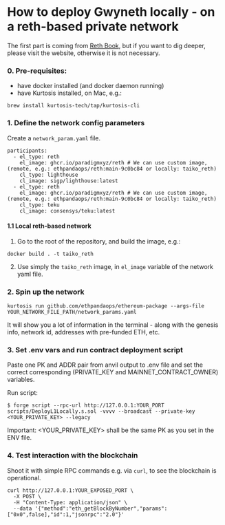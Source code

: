 # How to deploy Gwyneth locally - on a reth-based private network

The first part is coming from [Reth Book](https://reth.rs/run/private-testnet.html), but if you want to dig deeper, please visit the website, otherwise it is not necessary.

### 0. Pre-requisites:
- have docker installed (and docker daemon running)
- have Kurtosis installed, on Mac, e.g.:
```shell
brew install kurtosis-tech/tap/kurtosis-cli
```

### 1. Define the network config parameters

Create a `network_param.yaml` file.

```shell
participants:
  - el_type: reth
    el_image: ghcr.io/paradigmxyz/reth # We can use custom image, (remote, e.g.: ethpandaops/reth:main-9c0bc84 or locally: taiko_reth)
    cl_type: lighthouse
    cl_image: sigp/lighthouse:latest
  - el_type: reth
    el_image: ghcr.io/paradigmxyz/reth # We can use custom image, (remote, e.g.: ethpandaops/reth:main-9c0bc84 or locally: taiko_reth)
    cl_type: teku
    cl_image: consensys/teku:latest
```

#### 1.1 Local reth-based network

1. Go to the root of the repository, and build the image, e.g.:
```shell
docker build . -t taiko_reth
```

2. Use simply the `taiko_reth` image, in `el_image` variable of the network yaml file.

### 2. Spin up the network

```shell
kurtosis run github.com/ethpandaops/ethereum-package --args-file YOUR_NETWORK_FILE_PATH/network_params.yaml
```

It will show you a lot of information in the terminal - along with the genesis info, network id, addresses with pre-funded ETH, etc.

### 3. Set .env vars and run contract deployment script
Paste one PK and ADDR pair from anvil output to .env file and set the correct corresponding (PRIVATE_KEY and MAINNET_CONTRACT_OWNER) variables.

Run script:

```shell
$ forge script --rpc-url http://127.0.0.1:YOUR_PORT scripts/DeployL1Locally.s.sol -vvvv --broadcast --private-key <YOUR_PRIVATE_KEY> --legacy
```

Important: <YOUR_PRIVATE_KEY> shall be the same PK as you set in the ENV file.

### 4. Test interaction with the blockchain

Shoot it with simple RPC commands e.g. via `curl`, to see the blockchain is operational.

```shell
curl http://127.0.0.1:YOUR_EXPOSED_PORT \
  -X POST \
  -H "Content-Type: application/json" \
  --data '{"method":"eth_getBlockByNumber","params":["0x0",false],"id":1,"jsonrpc":"2.0"}'
```
